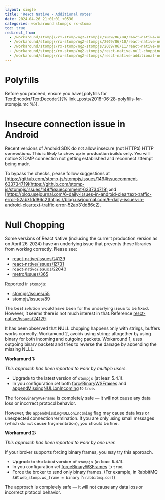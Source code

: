 ```yaml
---
layout: single
title: 'React Native - Additional notes'
date: 2024-04-26 21:01:01 +0530
categories: workaround stompjs rx-stomp
toc: true
redirect_from:
  - /workaround/stompjs/rx-stomp/ng2-stompjs/2019/06/09/react-native-null-chopping-issue.html
  - /workaround/stompjs/rx-stomp/ng2-stompjs/2019/06/10/react-native-null-chopping-issue.html
  - /workaround/stompjs/rx-stomp/ng2-stompjs/2019/06/11/react-native-null-chopping-issue.html
  - /workaround/stompjs/rx-stomp/ng2-stompjs/react-native-null-chopping-issue.html
  - /workaround/stompjs/rx-stomp/ng2-stompjs/react-native-additional-notes.html
---
```


# Polyfills

Before you proceed, ensure you have [polyfills for
TextEncoder/TextDecoder]({% link _posts/2018-06-28-polyfills-for-stompjs.md %}).

# Insecure connection issue in Android

Recent versions of Android SDK do not allow insecure (not HTTPS) HTTP connections.
This is likely to show up in production builds only.
You will notice STOMP connection not getting established and reconnect attempt being made.

To bypass the checks, please follow suggestions at
[https://github.com/stomp-js/stompjs/issues/149#issuecomment-633734719](https://github.com/stomp-js/stompjs/issues/149#issuecomment-633734719)
and [https://blog.usejournal.com/6-daily-issues-in-android-cleartext-traffic-error-52ab31dd86c2](https://blog.usejournal.com/6-daily-issues-in-android-cleartext-traffic-error-52ab31dd86c2).

# Null Chopping

Some versions of React Native (including the current production
version as on April 26, 2024) have an underlying issue that prevents these libraries
from working correctly.
Please see:

- [react-native/issues/24129](https://github.com/facebook/react-native/issues/24129)
- [react-native/issues/12731](https://github.com/facebook/react-native/issues/12731)
- [react-native/issues/22043](https://github.com/facebook/react-native/issues/22043)
- [metro/issues/365](https://github.com/facebook/metro/issues/365)

Reported in `stompjs`:

- [stompjs/issues/55](https://github.com/stomp-js/stompjs/issues/55)
- [stompjs/issues/89](https://github.com/stomp-js/stompjs/issues/89)

The best solution would have been for the underlying issue to be fixed.
However, it seems there is not much interest in that.
Reference [react-native/issues/24129](https://github.com/facebook/react-native/issues/24129).

It has been observed that NULL chopping happens only with strings, buffers works correctly.
Workaround 2, avoids using strings altogether by using binary
for both incoming and outgoing packets.
Workaround 1, uses outgoing binary packets and tries to reverse the damage by appending
the missing NULL.

**Workaround 1:**

_This approach has been reported to work by multiple users._

- Upgrade to the latest version of `stompjs` (at least 5.4.1).
- In you configuration set both
  [forceBinaryWSFrames](/api-docs/latest/classes/Client.html#forceBinaryWSFrames) and
  [appendMissingNULLonIncoming](/api-docs/latest/classes/Client.html#appendMissingNULLonIncoming) to `true`.

The `forceBinaryWSFrames` is completely safe — it will not cause any data loss
or incorrect protocol behavior.

However, the `appendMissingNULLonIncoming` flag may cause
data loss or unexpected connection termination.
If you are only using small messages (which do not cause fragmentation),
you should be fine.

**Workaround 2:**

_This approach has been reported to work by one user._

If your broker supports forcing binary frames, you may try this approach.

- Upgrade to the latest version of `stompjs` (at least 5.4.1).
- In you configuration set
  [forceBinaryWSFrames](/api-docs/latest/classes/Client.html#forceBinaryWSFrames) to `true`.
- Force the broker to send only binary frames.
  (For example, in RabbitMQ set `web_stomp.ws_frame = binary` in `rabbitmq.conf`)

The approach is completely safe — it will not cause any data loss
or incorrect protocol behavior.
